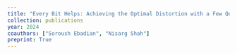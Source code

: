 ```yaml
---
title: "Every Bit Helps: Achieving the Optimal Distortion with a Few Queries"
collection: publications
year: 2024
coauthors: ["Soroush Ebadian", "Nisarg Shah"]
preprint: True
---
```

